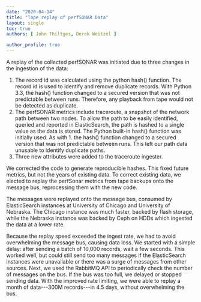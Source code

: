 ```yaml
---
date: "2020-04-14"
title: "Tape replay of perfSONAR Data"
layout: single
toc: true
authors: [ John Thiltges, Derek Weitzel ]

author_profile: true
---
```


A replay of the collected perfSONAR was initiated due to three changes in the ingestion of the data:

1. The record id was calculated using the python hash() function. The record id is used to identify and remove duplicate records. With Python 3.3, the hash() function changed to a secured version that was not predictable between runs. Therefore, any playback from tape would not be detected as duplicate.
1. The perfSONAR metrics include traceroute, a snapshot of the network path between two nodes. To allow the path to be easily identified, queried and reported in ElasticSearch, the path is hashed to a single value as the data is stored. The Python built-in hash() function was initially used. As with 1. the hash() function changed to a secured version that was not predictable between runs. This left our path data unusable to identify duplicate paths.
1. Three new attributes were added to the traceroute ingester.

We corrected the code to generate reproducible hashes. This fixed future metrics, but not the years of existing data. To correct existing data, we elected to replay the perfSonar metrics from tape backups onto the message bus, reprocessing them with the new code.

The messages were replayed onto the message bus, consumed by ElasticSearch instances at University of Chicago and University of Nebraska. The Chicago instance was much faster, backed by flash storage, while the Nebraska instance was backed by Ceph on HDDs which ingested the data at a lower rate.

Because the replay speed exceeded the ingest rate, we had to avoid overwhelming the message bus, causing data loss. We started with a simple delay: after sending a batch of 10,000 records, wait a few seconds. This worked well, but could still send too many messages if the ElasticSearch instances were unavailable or there was a surge of messages from other sources. Next, we used the RabbitMQ API to periodically check the number of messages on the bus. If the bus was too full, we delayed or stopped sending data. With the improved rate limiting, we were able to replay a month of data---300M records---in 4.5 days, without overwhelming the bus.
